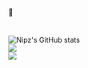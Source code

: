 🎯
#

![Nipz's GitHub stats](https://github-readme-stats.vercel.app/api?username=nipz&show_icons=true&theme=gruvbox)
<br/>
![](https://github-readme-streak-stats.herokuapp.com/?user=nipz&theme=gruvbox&hide_border=false)<br/>
![](https://github-readme-stats.vercel.app/api/top-langs/?username=nipz&theme=gruvbox&hide_border=false&include_all_commits=true&count_private=true&layout=compact)



<!--
**nipz/nipz** is a ✨ _special_ ✨ repository because its `README.md` (this file) appears on your GitHub profile.

Here are some ideas to get you started:

- 🔭 I’m currently working on ...
- 🌱 I’m currently learning ...
- 👯 I’m looking to collaborate on ...
- 🤔 I’m looking for help with ...
- 💬 Ask me about ...
- 📫 How to reach me: ...
- 😄 Pronouns: ...
- ⚡ Fun fact: ...
-->
